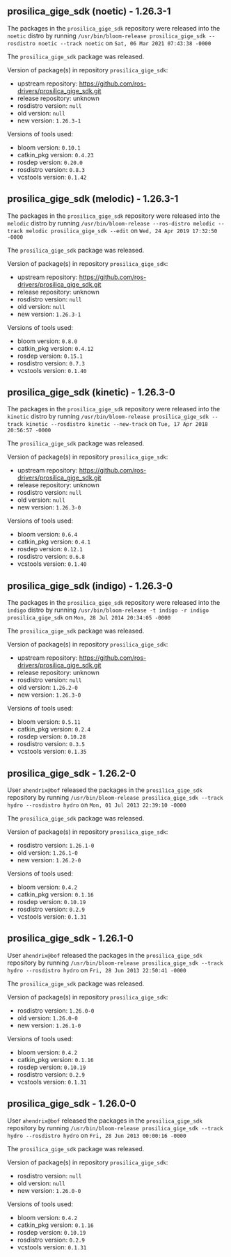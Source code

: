 ## prosilica_gige_sdk (noetic) - 1.26.3-1

The packages in the `prosilica_gige_sdk` repository were released into the `noetic` distro by running `/usr/bin/bloom-release prosilica_gige_sdk --rosdistro noetic --track noetic` on `Sat, 06 Mar 2021 07:43:38 -0000`

The `prosilica_gige_sdk` package was released.

Version of package(s) in repository `prosilica_gige_sdk`:

- upstream repository: https://github.com/ros-drivers/prosilica_gige_sdk.git
- release repository: unknown
- rosdistro version: `null`
- old version: `null`
- new version: `1.26.3-1`

Versions of tools used:

- bloom version: `0.10.1`
- catkin_pkg version: `0.4.23`
- rosdep version: `0.20.0`
- rosdistro version: `0.8.3`
- vcstools version: `0.1.42`


## prosilica_gige_sdk (melodic) - 1.26.3-1

The packages in the `prosilica_gige_sdk` repository were released into the `melodic` distro by running `/usr/bin/bloom-release --ros-distro melodic --track melodic prosilica_gige_sdk --edit` on `Wed, 24 Apr 2019 17:32:50 -0000`

The `prosilica_gige_sdk` package was released.

Version of package(s) in repository `prosilica_gige_sdk`:

- upstream repository: https://github.com/ros-drivers/prosilica_gige_sdk.git
- release repository: unknown
- rosdistro version: `null`
- old version: `null`
- new version: `1.26.3-1`

Versions of tools used:

- bloom version: `0.8.0`
- catkin_pkg version: `0.4.12`
- rosdep version: `0.15.1`
- rosdistro version: `0.7.3`
- vcstools version: `0.1.40`


## prosilica_gige_sdk (kinetic) - 1.26.3-0

The packages in the `prosilica_gige_sdk` repository were released into the `kinetic` distro by running `/usr/bin/bloom-release prosilica_gige_sdk --track kinetic --rosdistro kinetic --new-track` on `Tue, 17 Apr 2018 20:56:57 -0000`

The `prosilica_gige_sdk` package was released.

Version of package(s) in repository `prosilica_gige_sdk`:

- upstream repository: https://github.com/ros-drivers/prosilica_gige_sdk.git
- release repository: unknown
- rosdistro version: `null`
- old version: `null`
- new version: `1.26.3-0`

Versions of tools used:

- bloom version: `0.6.4`
- catkin_pkg version: `0.4.1`
- rosdep version: `0.12.1`
- rosdistro version: `0.6.8`
- vcstools version: `0.1.40`


## prosilica_gige_sdk (indigo) - 1.26.3-0

The packages in the `prosilica_gige_sdk` repository were released into the `indigo` distro by running `/usr/bin/bloom-release -t indigo -r indigo prosilica_gige_sdk` on `Mon, 28 Jul 2014 20:34:05 -0000`

The `prosilica_gige_sdk` package was released.

Version of package(s) in repository `prosilica_gige_sdk`:
- upstream repository: https://github.com/ros-drivers/prosilica_gige_sdk.git
- release repository: unknown
- rosdistro version: `null`
- old version: `1.26.2-0`
- new version: `1.26.3-0`

Versions of tools used:
- bloom version: `0.5.11`
- catkin_pkg version: `0.2.4`
- rosdep version: `0.10.28`
- rosdistro version: `0.3.5`
- vcstools version: `0.1.35`


## prosilica_gige_sdk - 1.26.2-0

User `ahendrix@bof` released the packages in the `prosilica_gige_sdk` repository by running `/usr/bin/bloom-release prosilica_gige_sdk --track hydro --rosdistro hydro` on `Mon, 01 Jul 2013 22:39:10 -0000`

The `prosilica_gige_sdk` package was released.

Version of package(s) in repository `prosilica_gige_sdk`:
- rosdistro version: `1.26.1-0`
- old version: `1.26.1-0`
- new version: `1.26.2-0`

Versions of tools used:
- bloom version: `0.4.2`
- catkin_pkg version: `0.1.16`
- rosdep version: `0.10.19`
- rosdistro version: `0.2.9`
- vcstools version: `0.1.31`


## prosilica_gige_sdk - 1.26.1-0

User `ahendrix@bof` released the packages in the `prosilica_gige_sdk` repository by running `/usr/bin/bloom-release prosilica_gige_sdk --track hydro --rosdistro hydro` on `Fri, 28 Jun 2013 22:50:41 -0000`

The `prosilica_gige_sdk` package was released.

Version of package(s) in repository `prosilica_gige_sdk`:
- rosdistro version: `1.26.0-0`
- old version: `1.26.0-0`
- new version: `1.26.1-0`

Versions of tools used:
- bloom version: `0.4.2`
- catkin_pkg version: `0.1.16`
- rosdep version: `0.10.19`
- rosdistro version: `0.2.9`
- vcstools version: `0.1.31`


## prosilica_gige_sdk - 1.26.0-0

User `ahendrix@bof` released the packages in the `prosilica_gige_sdk` repository by running `/usr/bin/bloom-release prosilica_gige_sdk --track hydro --rosdistro hydro` on `Fri, 28 Jun 2013 00:00:16 -0000`

The `prosilica_gige_sdk` package was released.

Version of package(s) in repository `prosilica_gige_sdk`:
- rosdistro version: `null`
- old version: `null`
- new version: `1.26.0-0`

Versions of tools used:
- bloom version: `0.4.2`
- catkin_pkg version: `0.1.16`
- rosdep version: `0.10.19`
- rosdistro version: `0.2.9`
- vcstools version: `0.1.31`


